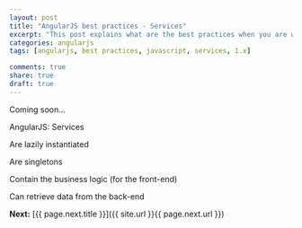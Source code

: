 ```yaml
---
layout: post
title: "AngularJS best practices - Services"
excerpt: "This post explains what are the best practices when you are writing services in AngularJS 1.x"
categories: angularjs
tags: [angularjs, best practices, javascript, services, 1.x]

comments: true
share: true
draft: true
---
```


Coming soon...

AngularJS: Services

Are lazily instantiated

Are singletons

Contain the business logic (for the front-end)

Can retrieve data from the back-end



**Next:** [{{ page.next.title }}]({{ site.url }}{{ page.next.url }})